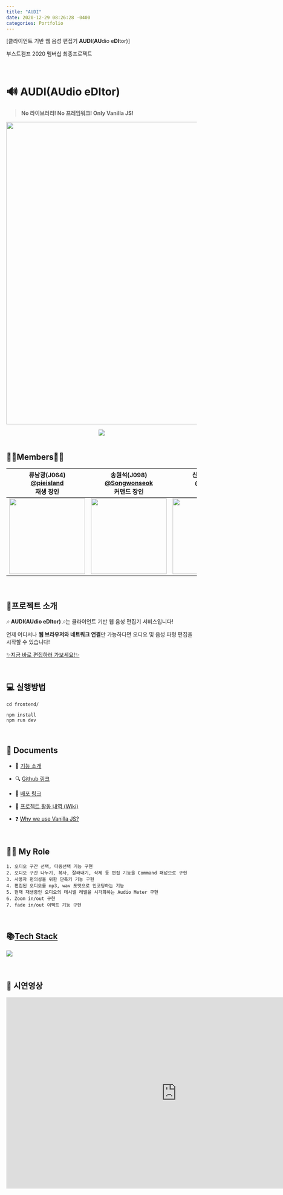 ```yaml
---
title: "AUDI"
date: 2020-12-29 08:26:28 -0400
categories: Portfolio
---
```

[클라이언트 기반 웹 음성 편집기 **AUDI**(**AU**dio e**DI**tor)]

부스트캠프 2020 멤버십 최종프로젝트



<br> 

# 🔊 AUDI(AUdio eDItor)

> **No 라이브러리! No 프레임워크! Only Vanilla JS!**

<div style="width:100%; display:flex; flex-direction: column; justify-content:center; align-items: center;">
  <img src="https://ifh.cc/g/jF1w7e.png" width=800/>
   <p align-"center">
    <img src="https://img.shields.io/badge/typescript-v4.0.2-blue?logo=typescript&logoColor=007ACC" />
   </p>
</div>

## 👩‍💻Members👨‍💻

| 류남광(J064)<br/>[@pieisland](https://github.com/pieisland)<br/>재생 장인 | 송원석(J098)<br/>[@Songwonseok](https://github.com/Songwonseok)<br/>커맨드 장인 | 신우진(J104)<br/> [@wooojini](https://github.com/wooojini)<br/>개발 장인 | 최정은(J206)<br/> [@Jeongeun-Choi](https://github.com/Jeongeun-Choi)<br/>페어프로그래밍 장인 |
| :----------------------------------------------------------: | :----------------------------------------------------------: | :----------------------------------------------------------: | ------------------------------------------------------------ |
| <img src="https://avatars2.githubusercontent.com/u/35261724?s=460&u=514bbf937b4638c75c39ea1c89b13f42241001da&v=4" width=200> | <img src="https://avatars3.githubusercontent.com/u/7006837?s=460&u=5b6e7c433169c0c7b4ca093bfd1dbae6dc998c0b&v=4" width=200> | <img src="https://user-images.githubusercontent.com/32856129/99922657-0bf59700-2d75-11eb-94c0-50df40daffa0.jpg" width=200> | <img src="https://avatars0.githubusercontent.com/u/55783203?s=460&u=20b5c88d7b77a6c81c1272e066ec34943daf0c92&v=4" width=200> |

<br>

## 📢프로젝트 소개

🎶 **AUDI(AUdio eDItor)** 🎶는 클라이언트 기반 웹 음성 편집기 서비스입니다!

언제 어디서나 **웹 브라우저와 네트워크 연결**만 가능하다면 오디오 및 음성 파형 편집을 시작할 수 있습니다!

[✨지금 바로 편집하러 가보세요!✨](http://www.audi-editor.ml/)



<br>



## 💻 실행방법

```
cd frontend/

npm install
npm run dev
```



<br>



## 📄 Documents

- 🎼 [기능 소개](https://www.notion.so/AUDI-52e167692e7944579ddedd90a66d0e53)

- 🔍 [Github 링크](https://github.com/boostcamp-2020/Project14-A-Web-Audio-Editor)

- 🚀 [배포 링크](http://audi-editor.ml)
- 🥝 [프로젝트 활동 내역 (Wiki)](https://github.com/boostcamp-2020/Project14-A-Web-Audio-Editor/wiki)
- ❓ [Why we use Vanilla JS?](https://github.com/boostcamp-2020/Project14-A-Web-Audio-Editor/wiki/Why-we-use-Vanilla-JS%3F)



<br>



## 👨‍💻 My Role

```
1. 오디오 구간 선택, 다중선택 기능 구현
2. 오디오 구간 나누기, 복사, 잘라내기, 삭제 등 편집 기능을 Command 패넡으로 구현
3. 사용자 편의성을 위한 단축키 기능 구현
4. 편집된 오디오를 mp3, wav 포맷으로 인코딩하는 기능
5. 현재 재생중인 오디오의 데시벨 레벨을 시각화하는 Audio Meter 구현
6. Zoom in/out 구현
7. fade in/out 이펙트 기능 구현
```



<br>



## 📚[Tech Stack](https://github.com/boostcamp-2020/Project14-A-Web-Audio-Editor/wiki/Tech-Stack)

![](https://ifh.cc/g/XhfrXP.jpg)

<br>



## 👀 시연영상

<iframe width="900" height="506" src="https://www.youtube.com/embed/KJmMKFirbUs" frameborder="0" allow="accelerometer; autoplay; clipboard-write; encrypted-media; gyroscope; picture-in-picture" allowfullscreen></iframe>

